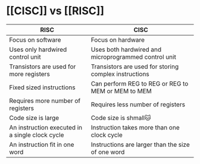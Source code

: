 # [[CISC]] vs [[RISC]]

RISC | CISC
-----|------
Focus on software | Focus on hardware
Uses only hardwired control unit | Uses both hardwired and microprogrammed control unit
Transistors are used for more registers | Transistors are used for storing complex instructions
Fixed sized instructions | Can perform REG to REG or REG to MEM or MEM to MEM
Requires more number of registers | Requires less number of registers
Code size is large | Code size is shmall🐱 
An instruction executed in a single clock cycle | Instruction takes more than one clock cycle
An instruction fit in one word | Instructions are larger than the size of one word